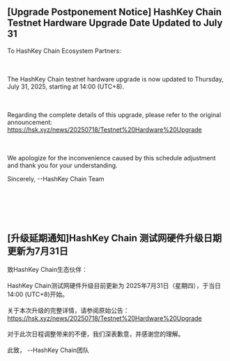 ## [Upgrade Postponement Notice] HashKey Chain Testnet Hardware Upgrade Date Updated to July 31

To HashKey Chain Ecosystem Partners:

<br></br>
The HashKey Chain testnet hardware upgrade is now updated to Thursday, July 31, 2025, starting at 14:00 (UTC+8).

<br></br>
Regarding the complete details of this upgrade, please refer to the original announcement: https://hsk.xyz/news/20250718/Testnet%20Hardware%20Upgrade

<br></br>
We apologize for the inconvenience caused by this schedule adjustment and thank you for your understanding.


Sincerely,
--HashKey Chain Team


<br></br>
<br></br>

## [升级延期通知]HashKey Chain 测试网硬件升级日期更新为7月31日 
致HashKey Chain生态伙伴：
<br></br>
HashKey Chain测试网硬件升级目前更新为 2025年7月31日（星期四），于当日14:00 (UTC+8)开始。
<br></br>
关于本次升级的完整详情，请参阅原始公告：https://hsk.xyz/news/20250718/Testnet%20Hardware%20Upgrade 
<br></br>
对于此次日程调整带来的不便，我们深表歉意，并感谢您的理解。
<br></br>
此致，
--HashKey Chain团队
